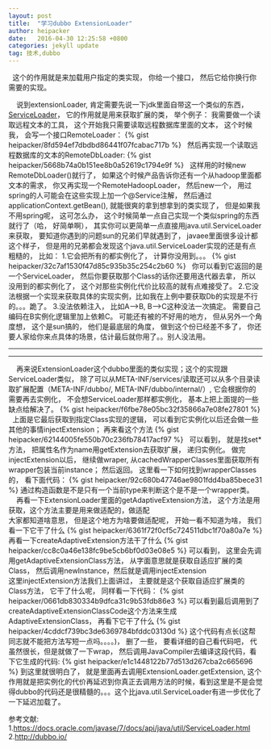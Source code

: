 ```yaml
---
layout: post
title:  "学习dubbo ExtensionLoader"
author: heipacker
date:   2016-04-30 12:25:58 +0800
categories: jekyll update
tag: 技术,dubbo
---
```

&nbsp;&nbsp;这个的作用就是来加载用户指定的类实现， 你给一个接口， 然后它给你换行你需要的实现。


&nbsp;&nbsp;&nbsp;&nbsp;说到extensionLoader, 肯定需要先说一下jdk里面自带这一个类似的东西， [ServiceLoader][serviceLoader-html]， 它的作用就是用来获取扩展的类， 举个例子： 我需要做一个读取远程文本的工具， 这个开始我只需要读取远程数据库里面的文本， 这个时候我， 会写一个接口RemoteLoader：
{% gist heipacker/8fd594ef7dbdbd86441f07fcabac717b  %}
&nbsp;&nbsp;然后再实现一个读取远程数据库的文本的RemoteDbLoader:
{% gist heipacker/5668b74a0b151ee8b0a52619c1794e9f  %}
&nbsp;&nbsp;这样用的时候new RemoteDbLoader()就行了， 如果这个时候产品告诉你还有一个从hadoop里面都文本的需求， 你又再实现一个RemoteHadoopLoader， 然后new一个， 用过spring的人可能会在这些实现上加一个@Service注解， 然后通过applicationContext.getBean(), 就能很爽的拿到想拿到的类实现了， 但是如果我不用spring呢， 这可怎么办， 这个时候简单一点自己实现一个类似spring的东西就行了（哈， 好简单啊）， 其实你可以更简单一点直接用java.util.ServiceLoader来获取， 要知道你遇到的问题sun的兄弟们早就遇到了， javaee里面很多设计都这个样子， 但是用的兄弟都会发现这个java.util.ServiceLoader实现的还是有点粗糙的， 比如：
1.它会把所有的都实例化了， 计算你没用到。。。
{% gist heipacker/32c7af1530f47d85c935b35c254c2b60  %}
&nbsp;&nbsp;你可以看到它返回的是一个ServiceLoader， 然后你要获取那个Class的话你还要用迭代器去拿， 所以没用到的都实例化了， 这个对那些实例化代价比较高的就有点难接受了。
2.它没法根据一个实现来获取具体的实现实例，比如我在上例中要获取Db的实现是不行的。。。跪了。
3.没法依赖注入， 比如A-->B, B-->C这种没法一次搞定。 需要自己编码在B实例化逻辑里加上依赖C。
可能还有被的不好用的地方， 但从另外一个角度想， 这个是sun搞的， 他们是最底层的角度， 做到这个份已经差不多了， 你还要人家给你来点具体的场景，估计最后就你用了。。别人没法用。


----------
----------


&nbsp;&nbsp;&nbsp;&nbsp;再来说ExtensionLoader这个dubbo里面的类似实现；这个的实现跟ServiceLoader类似， 除了可以从META-INF/services/读取还可以从多个目录读取扩展配置（META-INF/dubbo/, META-INF/dubbo/internal/）, 它会根据你的需要再去实例化， 不会想ServiceLoader那样都实例化， 基本上把上面提的一些缺点给解决了。
{% gist heipacker/f6fbe78e05bc32f35866a7e08fe27801  %}
&nbsp;&nbsp;上面是它最后获取到指定Class实现的逻辑， 可以看到它实例化以后还会做一些其他的事情injectExtension； 再来看这个方法
{% gist heipacker/62144005fe550b70c236fb78417acf97  %}
&nbsp;&nbsp;可以看到， 就是找set\*方法， 把属性名作为name用getExtension去获取扩展， 递归实例化。
做完injectExtension以后， 继续做wraper, 从cachedWrapperClasses里面获取所有wrapper包装当前instance； 然后返回。
这里看一下如何找到wrapperClasses的， 看下面代码：
{% gist heipacker/92c680b47746ae9801fdd4ba85bece31  %}
通过构造函数是不是只有一个当前type来判断这个是不是一个wrapper类。
&nbsp;&nbsp;&nbsp;&nbsp;再看一下ExtensionLoader里面的getAdaptiveExtension方法， 这个方法是用获取，这个方法主要是用来做适配的，做适配<br/>
大家都知道啥意思， 但是这个地方为啥要做适配呢， 开始一看不知道为啥， 我们看一下它干了什么
{% gist heipacker/6361f72f0cf5c724511dbc1f70a80a7e %}
再看一下createAdaptiveExtension方法干了什么
{% gist heipacker/cc8c0a46e138fc9be5cb6bf0d03e08e5 %}
可以看到， 这里会先调用getAdaptiveExtensionClass方法， 从字面意思就是获取自适应扩展的类Class， 然后调用newInstance，然后就是调用injectExtension<br/>
这里injectExtension方法我们上面讲过， 主要就是这个获取自适应扩展类的Class方法， 它干了什么呢， 同样看一下代码：
{% gist heipacker/0661db830334b9dfca31c9b53fdb86e3 %}
可以看到最后调用到了createAdaptiveExtensionClassCode这个方法来生成AdaptiveExtensionClass， 再看下它干了什么
{% gist heipacker/4cddcf739bc3de6369784bfddc03130d %}
这个代码有点长(这帮同志就不能把方法写短一点吗。。。。)， 删了一些， 要看详细的自己看代码吧， 代虽然很长，但是就做了一下wrap， 然后调用JavaCompiler去编译这段代码，看下它生成的代码:
{% gist heipacker/e1c1448122b77d513d267cba2c665696 %}
到这里就很明白了， 就是里面再去调用ExtensionLoader.getExtension, 这个作用就是把实例化的代价再延迟到你真正去调用方法的时候，看到这里是不是会觉得dubbo的代码还是很精髓的。。。这个比java.util.ServiceLoader有进一步优化了一下延迟加载了。


参考文献:<br/>
1.https://docs.oracle.com/javase/7/docs/api/java/util/ServiceLoader.html
2.http://dubbo.io/

[serviceLoader-html]:https://docs.oracle.com/javase/7/docs/api/java/util/ServiceLoader.html
